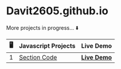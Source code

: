 # Davit2605.github.io

More projects in progress... ⬇️ 

| 🖥️ | Javascript Projects | Live Demo                                                       |
|:---:|---------------------|:---------------------------------------------------------------:|
| 1   |   [Section Code](https://github.com/Davit2605/Davit2605.github.io) | **[Live Demo](https://davit2605.github.io/)**   |

